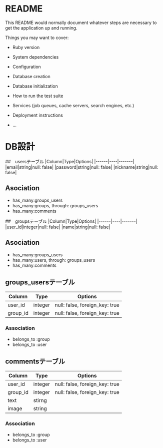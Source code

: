 # README

This README would normally document whatever steps are necessary to get the
application up and running.

Things you may want to cover:

* Ruby version

* System dependencies

* Configuration

* Database creation

* Database initialization

* How to run the test suite

* Services (job queues, cache servers, search engines, etc.)

* Deployment instructions

* ...
# DB設計
##　usersテーブル
|Column|Type|Options|
|------|----|-------|
|email|string|null: false|
|password|string|null: false|
|nickname|string|null: false|

## Asociation
- has_many:groups_users
- has_many:groups, through: groups_users
- has_many:comments

##　groupsテーブル
|Column|Type|Options|
|------|----|-------|
|user_id|integer|null: false|
|name|string|null: false|

## Asociation
- has_many:groups_users
- has_many:users, through: groups_users
- has_many:comments

## groups_usersテーブル

|Column|Type|Options|
|------|----|-------|
|user_id|integer|null: false, foreign_key: true|
|group_id|integer|null: false, foreign_key: true|

### Association
- belongs_to :group
- belongs_to :user

## commentsテーブル

|Column|Type|Options|
|------|----|-------|
|user_id|integer|null: false, foreign_key: true|
|group_id|integer|null: false, foreign_key: true|
|text|stirng||
|image|string||



### Association
- belongs_to :group
- belongs_to :user
